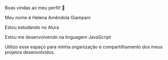 Boas vindas ao meu perfil! 💟

Meu nome é Helena Amêndola Giampani

Estou estudando no Alura

Estou me desenvolvendo na linguagem JavaScript

Utilizo esse espaço para minha organização e compartilhamento dos meus projetos desenvolvidos.

